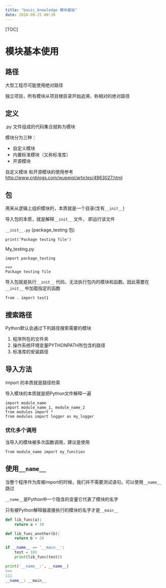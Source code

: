 ```yaml
---
title: "basic_knowledge 模块基础"
date: 2018-08-25 00:39
---
```


[TOC]

# 模块基本使用



## 路径

大型工程尽可能使用绝对路径

独立项目，所有模块从项目根目录开始追溯，称相对的绝对路径





## 定义

 .py 文件组成的代码集合就称为模块



模块分为三种：

- 自定义模块
- 内置标准模块（又称标准库）
- 开源模块



自定义模块 和开源模块的使用参考 http://www.cnblogs.com/wupeiqi/articles/4963027.html



## 包

用来从逻辑上组织模块的，本质就是一个目录(含有`__init__`)



导入包的本质，就是解释`__init__` 文件， 即运行该文件

`__init__.py` (package_testing 包)

```
print('Package testing file')
```



My_testing.py

```
import package_testing

>>>
Package testing file
```



导入包就是执行`__init__` 代码，无法执行包内的模块和函数。因此需要在`__init__` 中加载指定的函数

```
from . import test1
```





## 搜索路径

Python默认会通过下列路径搜索需要的模块

1. 程序所在的文件夹
2. 操作系统环境变量PYTHONPATH所包含的路径
3. 标准库的安装路径



## 导入方法

import 的本质就是路径检索

导入模块的本质就是把Python文件解释一遍

```
import module_name
import module_name_1, module_name_2
from modules import *
from modules import logger as my_logger
```





### 优化多个调用

当导入的模块被多次函数调用，建议是使用

```
from module_name import my_function
```



## 使用`__name__`

当整个程序作为库被import的时候，我们并不需要测试语句。可以使用`__name__`跳过

`__name__`是Python中一个隐含的变量它代表了模块的名字

只有被Python解释器直接执行的模块的名字才是`__main__`



```python
def lib_func(a):
    return a + 10

def lib_func_another(b):
    return b + 20

if __name__ == '__main__':
    test = 101
    print(lib_func(test))

print('__name__:', __name__)
>>>
111
__name__: __main__
```